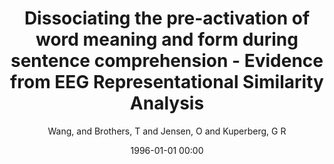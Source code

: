 ---
layout: post
title: Dissociating the pre-activation of word meaning and form during sentence comprehension - Evidence from EEG Representational Similarity Analysis

date: 1996-01-01 00:00
author: Wang,  and Brothers, T and Jensen, O and Kuperberg, G R
tags: ["form","hierarchy","homograph","meaning","pre-activation","prediction"]
journal: Psychonomic Bulletin &amp; Review

link: https://doi.org/10.3758/s13423-023-02385-0

year: 2023
---